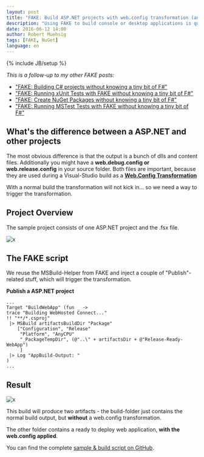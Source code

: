 ```yaml
---
layout: post
title: "FAKE: Build ASP.NET projects with web.config transformation (and without knowing a tiny bit of F#)"
description: "Using FAKE to build console or desktop applications is quite easy, but for ASP.NET projects a web.config transformation might be needed. This post will show you an easy solution with FAKE."
date: 2016-06-12 14:00
author: Robert Muehsig
tags: [FAKE, NuGet]
language: en
---
```

{% include JB/setup %}

_This is a follow-up to my other FAKE posts:_

* ["FAKE: Building C# projects without knowing a tiny bit of F#"](http://blog.codeinside.eu/2015/02/23/fake-building-with-fake/) 
* ["FAKE: Running xUnit Tests with FAKE without knowing a tiny bit of F#"](http://blog.codeinside.eu/2015/02/24/fake-running-xunit-tests-with-fake/)
* ["FAKE: Create NuGet Packages without knowing a tiny bit of F#"](http://blog.codeinside.eu/2015/06/21/fake-create-nuget-packages/)
* ["FAKE: Running MSTest Tests with FAKE without knowing a tiny bit of F#"](http://blog.codeinside.eu/2015/08/30/fake-running-mstest-tests-with-fake/)

## What's the difference between a ASP.NET and other projects

The most obvious difference is that the output is a bunch of dlls and content files. Additionally you might have a __web.debug.config or web.release.config__ in your source folder. 
Both files are important, because they are used during a Visual-Studio build as a [__Web.Config Transformation__](https://msdn.microsoft.com/en-us/library/dd465326(v=vs.110).aspx)

With a normal build the transformation will not kick in... so we need a way to trigger the transformation.

## Project Overview

The sample project consists of one ASP.NET project and the .fsx file. 

![x]({{BASE_PATH}}/assets/md-images/2016-06-12/project.png "Project Overview")

## The FAKE script

We reuse the MSBuild-Helper from FAKE and inject a couple of "Publish"-related stuff, which will trigger the transformation.

__Publish a ASP.NET project__

    ...
    Target "BuildWebApp" (fun _ ->
    trace "Building WebHosted Connect..."
    !! "**/*.csproj"
     |> MSBuild artifactsBuildDir "Package"
        ["Configuration", "Release"
         "Platform", "AnyCPU"
         "_PackageTempDir", (@"..\" + artifactsDir + @"Release-Ready-WebApp")
         ]
     |> Log "AppBuild-Output: "
    )
    ...
	
## Result

![x]({{BASE_PATH}}/assets/md-images/2016-06-12/output.png "Output")

This build will produce two artifacts - the build-folder just contains the normal build output, but __without__ a web.config transformation. 

The other folder contains a ready to deploy web application, __with the web.config applied__.

You can find the complete [sample & build script on GitHub](https://github.com/Code-Inside/Samples/tree/master/2016/LetsUseFake-AspNet).
